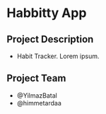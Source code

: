 # Habbitty App

## Project Description

- Habit Tracker. Lorem ipsum.

## Project Team

- @YilmazBatal
- @himmetardaa
